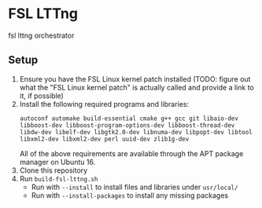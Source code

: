 # FSL LTTng

fsl lttng orchestrator

## Setup

1. Ensure you have the FSL Linux kernel patch installed (TODO: figure out what the "FSL Linux kernel patch" is actually called and provide a link to it, if possible)
1. Install the following required programs and libraries:
    ```
    autoconf automake build-essential cmake g++ gcc git libaio-dev libboost-dev libboost-program-options-dev libboost-thread-dev libdw-dev libelf-dev libgtk2.0-dev libnuma-dev libpopt-dev libtool libxml2-dev libxml2-dev perl uuid-dev zlib1g-dev
    ```
    All of the above requirements are available through the APT package manager on Ubuntu 16. 
1. Clone this repository
1. Run `build-fsl-lttng.sh`
    * Run with `--install` to install files and libraries under `usr/local/`
    * Run with `--install-packages` to install any missing packages

